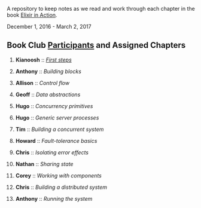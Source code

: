 A repository to keep notes as we read and work through each chapter in the book [Elixir in Action](https://www.manning.com/books/elixir-in-action).

December 1, 2016 - March 2, 2017

## Book Club [Participants](people.md) and Assigned Chapters

1. **Kianoosh** :: [*First steps*](chapter-1.md)

2. **Anthony** :: *Building blocks*

3. **Allison** :: *Control flow*

4. **Geoff** :: *Data abstractions*

5. **Hugo** :: *Concurrency primitives*

6. **Hugo** :: *Generic server processes*

7. **Tim** :: *Building a concurrent system*

8. **Howard** :: *Fault-tolerance basics*

9. **Chris** :: *Isolating error effects*

10. **Nathan** :: *Sharing state*

11. **Corey** :: *Working with components*

12. **Chris** :: *Building a distributed system*

13. **Anthony** :: *Running the system*
